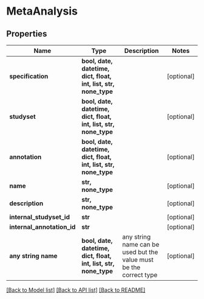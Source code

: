 # MetaAnalysis


## Properties
Name | Type | Description | Notes
------------ | ------------- | ------------- | -------------
**specification** | **bool, date, datetime, dict, float, int, list, str, none_type** |  | [optional] 
**studyset** | **bool, date, datetime, dict, float, int, list, str, none_type** |  | [optional] 
**annotation** | **bool, date, datetime, dict, float, int, list, str, none_type** |  | [optional] 
**name** | **str, none_type** |  | [optional] 
**description** | **str, none_type** |  | [optional] 
**internal_studyset_id** | **str** |  | [optional] 
**internal_annotation_id** | **str** |  | [optional] 
**any string name** | **bool, date, datetime, dict, float, int, list, str, none_type** | any string name can be used but the value must be the correct type | [optional]

[[Back to Model list]](../README.md#documentation-for-models) [[Back to API list]](../README.md#documentation-for-api-endpoints) [[Back to README]](../README.md)


